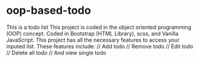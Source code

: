 # oop-based-todo
This is a todo list
This project is coded in the object oriented programming (OOP) concept.
Coded in Bootstrap (HTML Library), scss, and Vanilla JavaScript.
This project has all the necessary features to access your inputed list. These features include:
// Add todo
// Remove todo
// Edit todo
// Delete all todo
// And view single todo
